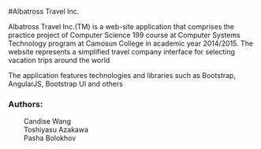 #Albatross Travel Inc.

Albatross Travel Inc.(TM) is a web-site application that comprises the practice project of Computer Science 199 course
at Computer Systems Technology program at Camosun College in academic year 2014/2015. The website represents a simplified travel
company interface for selecting vacation trips around the world

The application features technologies and libraries such as Bootstrap, AngularJS, Bootstrap UI and others

### Authors:<br>
&nbsp;&nbsp;&nbsp;&nbsp;&nbsp;&nbsp;&nbsp;&nbsp;Candise Wang<br>
&nbsp;&nbsp;&nbsp;&nbsp;&nbsp;&nbsp;&nbsp;&nbsp;Toshiyasu Azakawa<br>
&nbsp;&nbsp;&nbsp;&nbsp;&nbsp;&nbsp;&nbsp;&nbsp;Pasha Bolokhov
